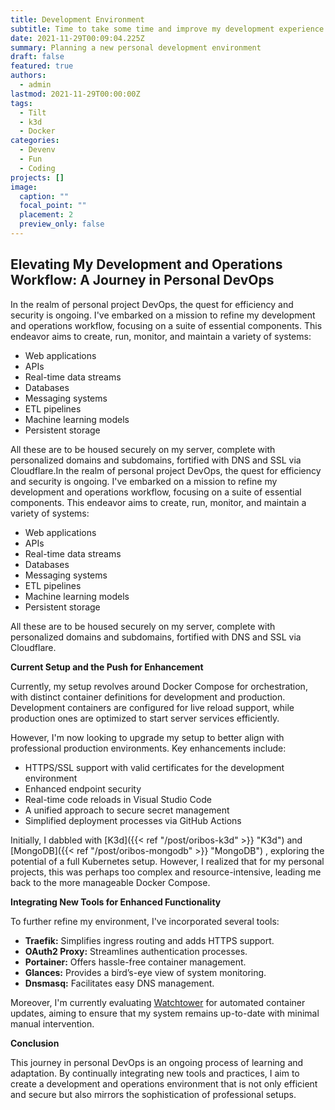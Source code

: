 ```yaml
---
title: Development Environment
subtitle: Time to take some time and improve my development experience for my home development and operations repository Oribos.
date: 2021-11-29T00:09:04.225Z
summary: Planning a new personal development environment
draft: false
featured: true
authors:
  - admin
lastmod: 2021-11-29T00:00:00Z
tags:
  - Tilt
  - k3d
  - Docker
categories:
  - Devenv
  - Fun
  - Coding
projects: []
image:
  caption: ""
  focal_point: ""
  placement: 2
  preview_only: false
---
```


## Elevating My Development and Operations Workflow: A Journey in Personal DevOps

In the realm of personal project DevOps, the quest for efficiency and security is ongoing. I've embarked on a mission to refine my development and operations workflow, focusing on a suite of essential components. This endeavor aims to create, run, monitor, and maintain a variety of systems:

- Web applications
- APIs
- Real-time data streams
- Databases
- Messaging systems
- ETL pipelines
- Machine learning models
- Persistent storage

All these are to be housed securely on my server, complete with personalized domains and subdomains, fortified with DNS and SSL via Cloudflare.In the realm of personal project DevOps, the quest for efficiency and security is ongoing. I've embarked on a mission to refine my development and operations workflow, focusing on a suite of essential components. This endeavor aims to create, run, monitor, and maintain a variety of systems:

- Web applications
- APIs
- Real-time data streams
- Databases
- Messaging systems
- ETL pipelines
- Machine learning models
- Persistent storage

All these are to be housed securely on my server, complete with personalized domains and subdomains, fortified with DNS and SSL via Cloudflare.

**Current Setup and the Push for Enhancement**

Currently, my setup revolves around Docker Compose for orchestration, with distinct container definitions for development and production. Development containers are configured for live reload support, while production ones are optimized to start server services efficiently.

However, I'm now looking to upgrade my setup to better align with professional production environments. Key enhancements include:

- HTTPS/SSL support with valid certificates for the development environment
- Enhanced endpoint security
- Real-time code reloads in Visual Studio Code
- A unified approach to secure secret management
- Simplified deployment processes via GitHub Actions

Initially, I dabbled with [K3d]({{< ref "/post/oribos-k3d" >}} "K3d") and [MongoDB]({{< ref "/post/oribos-mongodb" >}} "MongoDB") , exploring the potential of a full Kubernetes setup. However, I realized that for my personal projects, this was perhaps too complex and resource-intensive, leading me back to the more manageable Docker Compose.

**Integrating New Tools for Enhanced Functionality**

To further refine my environment, I've incorporated several tools:

- **Traefik:** Simplifies ingress routing and adds HTTPS support.
- **OAuth2 Proxy:** Streamlines authentication processes.
- **Portainer:** Offers hassle-free container management.
- **Glances:** Provides a bird’s-eye view of system monitoring.
- **Dnsmasq:** Facilitates easy DNS management.

Moreover, I'm currently evaluating [Watchtower](https://containrrr.dev/watchtower/) for automated container updates, aiming to ensure that my system remains up-to-date with minimal manual intervention.

**Conclusion**

This journey in personal DevOps is an ongoing process of learning and adaptation. By continually integrating new tools and practices, I aim to create a development and operations environment that is not only efficient and secure but also mirrors the sophistication of professional setups.
